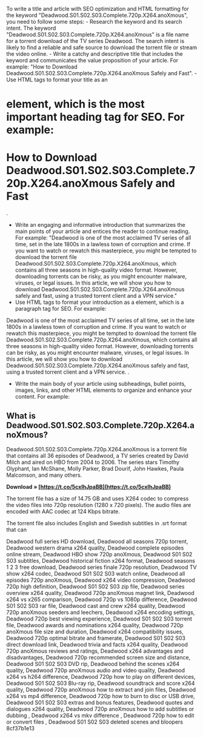 To write a title and article with SEO optimization and HTML formatting for the keyword "Deadwood.S01.S02.S03.Complete.720p.X264.anoXmous", you need to follow some steps:  - Research the keyword and its search intent. The keyword "Deadwood.S01.S02.S03.Complete.720p.X264.anoXmous" is a file name for a torrent download of the TV series Deadwood. The search intent is likely to find a reliable and safe source to download the torrent file or stream the video online. - Write a catchy and descriptive title that includes the keyword and communicates the value proposition of your article. For example: "How to Download Deadwood.S01.S02.S03.Complete.720p.X264.anoXmous Safely and Fast". - Use HTML tags to format your title as an 
#  element, which is the most important heading tag for SEO. For example: 
# How to Download Deadwood.S01.S02.S03.Complete.720p.X264.anoXmous Safely and Fast
.
- Write an engaging and informative introduction that summarizes the main points of your article and entices the reader to continue reading. For example: "Deadwood is one of the most acclaimed TV series of all time, set in the late 1800s in a lawless town of corruption and crime. If you want to watch or rewatch this masterpiece, you might be tempted to download the torrent file Deadwood.S01.S02.S03.Complete.720p.X264.anoXmous, which contains all three seasons in high-quality video format. However, downloading torrents can be risky, as you might encounter malware, viruses, or legal issues. In this article, we will show you how to download Deadwood.S01.S02.S03.Complete.720p.X264.anoXmous safely and fast, using a trusted torrent client and a VPN service."
- Use HTML tags to format your introduction as a 
element, which is a paragraph tag for SEO. For example:

Deadwood is one of the most acclaimed TV series of all time, set in the late 1800s in a lawless town of corruption and crime. If you want to watch or rewatch this masterpiece, you might be tempted to download the torrent file Deadwood.S01.S02.S03.Complete.720p.X264.anoXmous, which contains all three seasons in high-quality video format. However, downloading torrents can be risky, as you might encounter malware, viruses, or legal issues. In this article, we will show you how to download Deadwood.S01.S02.S03.Complete.720p.X264.anoXmous safely and fast, using a trusted torrent client and a VPN service.
.
- Write the main body of your article using subheadings, bullet points, images, links, and other HTML elements to organize and enhance your content. For example:

## What is Deadwood.S01.S02.S03.Complete.720p.X264.anoXmous?
 
Deadwood.S01.S02.S03.Complete.720p.X264.anoXmous is a torrent file that contains all 36 episodes of Deadwood, a TV series created by David Milch and aired on HBO from 2004 to 2006. The series stars Timothy Olyphant, Ian McShane, Molly Parker, Brad Dourif, John Hawkes, Paula Malcomson, and many others.
 
**Download » [https://t.co/5cxlhJpaBB](https://t.co/5cxlhJpaBB)**


 
The torrent file has a size of 14.75 GB and uses X264 codec to compress the video files into 720p resolution (1280 x 720 pixels). The audio files are encoded with AAC codec at 124 Kbps bitrate.
 
The torrent file also includes English and Swedish subtitles in .srt format that can
 
Deadwood full series HD download,  Deadwood all seasons 720p torrent,  Deadwood western drama x264 quality,  Deadwood complete episodes online stream,  Deadwood HBO show 720p anoXmous,  Deadwood S01 S02 S03 subtitles,  Deadwood historical fiction x264 format,  Deadwood seasons 1 2 3 free download,  Deadwood series finale 720p resolution,  Deadwood TV show x264 codec,  Deadwood S01 S02 S03 watch online,  Deadwood all episodes 720p anoXmous,  Deadwood x264 video compression,  Deadwood 720p high definition,  Deadwood S01 S02 S03 zip file,  Deadwood series overview x264 quality,  Deadwood 720p anoXmous magnet link,  Deadwood x264 vs x265 comparison,  Deadwood 720p vs 1080p difference,  Deadwood S01 S02 S03 rar file,  Deadwood cast and crew x264 quality,  Deadwood 720p anoXmous seeders and leechers,  Deadwood x264 encoding settings,  Deadwood 720p best viewing experience,  Deadwood S01 S02 S03 torrent file,  Deadwood awards and nominations x264 quality,  Deadwood 720p anoXmous file size and duration,  Deadwood x264 compatibility issues,  Deadwood 720p optimal bitrate and framerate,  Deadwood S01 S02 S03 direct download link,  Deadwood trivia and facts x264 quality,  Deadwood 720p anoXmous reviews and ratings,  Deadwood x264 advantages and disadvantages,  Deadwood 720p recommended screen size and distance,  Deadwood S01 S02 S03 DVD rip,  Deadwood behind the scenes x264 quality,  Deadwood 720p anoXmous audio and video quality,  Deadwood x264 vs h264 difference,  Deadwood 720p how to play on different devices,  Deadwood S01 S02 S03 Blu-ray rip,  Deadwood soundtrack and score x264 quality,  Deadwood 720p anoXmous how to extract and join files,  Deadwood x264 vs mp4 difference,  Deadwood 720p how to burn to disc or USB drive,  Deadwood S01 S02 S03 extras and bonus features,  Deadwood quotes and dialogues x264 quality,  Deadwood 720p anoXmous how to add subtitles or dubbing ,  Deadwood x264 vs mkv difference ,  Deadwood 720p how to edit or convert files ,  Deadwood S01 S02 S03 deleted scenes and bloopers
 8cf37b1e13
 
